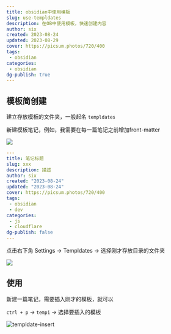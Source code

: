 ```yaml
---
title: obsidian中使用模板
slug: use-templdates
description: 在OB中使用模板，快速创建内容
author: six
created: 2023-08-24
updated: 2023-08-29
cover: https://picsum.photos/720/400
tags:
 - obsidian
categories:
 - obsidian
dg-publish: true
---
```

## 模板简创建

建立存放模板的文件夹，一般起名 `templdates`

新建模板笔记，例如，我需要在每一篇笔记之前增加front-matter

![](https://s.sixmillions.cn/img/2023/08/24/073743352.png)


```yaml
---
title: 笔记标题
slug: xxx
description: 描述
author: six
created: "2023-08-24"
updated: "2023-08-24"
cover: https://picsum.photos/720/400
tags:
 - obsidian
 - dev
categories:
 - js
 - cloudflare
dg-publish: false
---
```

点击右下角 Settings -> Templdates -> 选择刚才存放目录的文件夹

![](https://s.sixmillions.cn/img/2023/08/24/071039071.png)

## 使用

新建一篇笔记，需要插入刚才的模板，就可以

`ctrl + p` -> `tempi` -> 选择要插入的模板

![templdate-insert](https://s.sixmillions.cn/img/2023/08/24/071346617.png)


